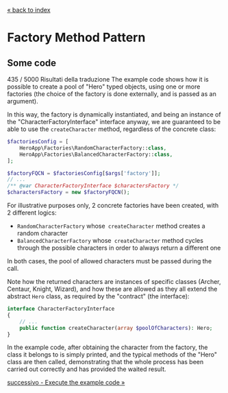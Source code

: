 [&laquo; back to index](../../README.md)
# Factory Method Pattern
## Some code


435 / 5000
Risultati della traduzione
The example code shows how it is possible to create a pool of "Hero" typed objects, using one or more factories (the choice of the factory is done externally, and is passed as an argument).

In this way, the factory is dynamically instantiated, and being an instance of the "CharacterFactoryInterface" interface anyway, we are guaranteed to be able to use the `createCharacter` method, regardless of the concrete class:

```php
$factoriesConfig = [
    HeroApp\Factories\RandomCharacterFactory::class,
    HeroApp\Factories\BalancedCharacterFactory::class,
];

$factoryFQCN = $factoriesConfig[$args['factory']];
// ...
/** @var CharacterFactoryInterface $charactersFactory */
$charactersFactory = new $factoryFQCN();
```

For illustrative purposes only, 2 concrete factories have been created, with 2 different logics:
- `RandomCharacterFactory` whose` createCharacter` method creates a random character
- `BalancedCharacterFactory` whose` createCharacter` method cycles through the possible characters in order to always return a different one

In both cases, the pool of allowed characters must be passed during the call.

Note how the returned characters are instances of specific classes (Archer, Centaur, Knight, Wizard), and how these are allowed as they all extend the abstract `Hero` class, as required by the "contract" (the interface):

```php
interface CharacterFactoryInterface
{
    // ...
    public function createCharacter(array $poolOfCharacters): Hero;
} 
```

In the example code, after obtaining the character from the factory, the class it belongs to is simply printed, and the typical methods of the "Hero" class are then called, demonstrating that the whole process has been carried out correctly and has provided the waited result.

[successivo - Execute the example code &raquo;](05_executeExample.md)
